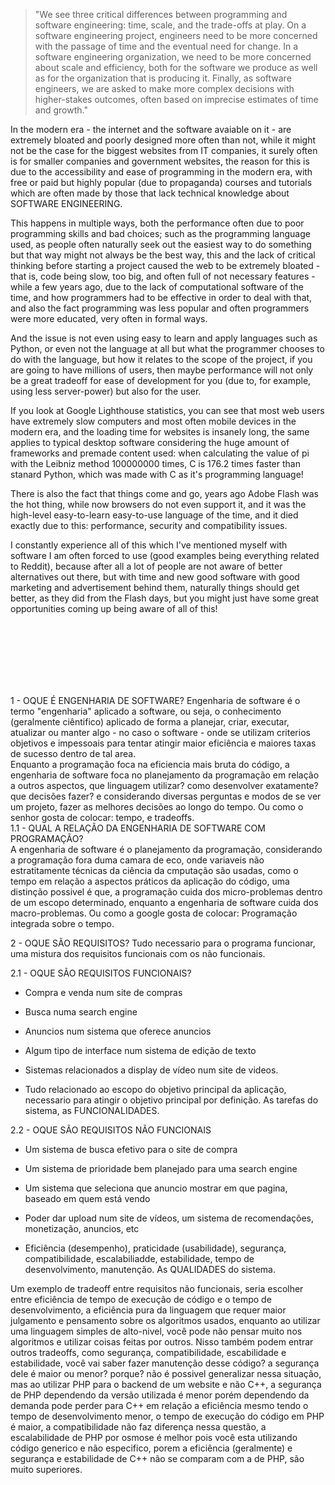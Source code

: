 > "We see three critical differences between programming and software engineering: time, scale, and the trade-offs at play.   On a software engineering project, engineers need to be more concerned with the passage of time and the eventual need for change. In a software engineering organization, we need to be more concerned about scale and efficiency, both for the software we produce as well as for the organization that is producing it. Finally, as software engineers, we are asked to make more complex decisions with higher-stakes outcomes, often based on imprecise estimates of time and growth."

  In the modern era - the internet and the software avaiable on it - are extremely bloated and poorly designed more often than not, while it might not be the case for the biggest websites from IT companies, it surely often is for smaller companies and government websites, the reason for this is due to the accessibility and ease of programming in the modern era, with free or paid but highly popular (due to propaganda) courses and tutorials which are often made by those that lack technical knowledge about SOFTWARE ENGINEERING.
  
  This happens in multiple ways, both the performance often due to poor programming skills and bad choices; such as the programming language used, as people often naturally seek out the easiest way to do something but that way might not always be the best way, this and the lack of critical thinking before starting a project caused the web to be extremely bloated - that is, code being slow, too big, and often full of not necessary features - while a few years ago, due to the lack of computational software of the time, and how programmers had to be effective in order to deal with that, and also the fact programming was less popular and often programmers were more educated, very often in formal ways.
  
  And the issue is not even using easy to learn and apply languages such as Python, or even not the language at all but what the programmer chooses to do with the language, but how it relates to the scope of the project, if you are going to have millions of users, then maybe performance will not only be a great tradeoff for ease of development for you (due to, for example, using less server-power) but also for the user.

  If you look at Google Lighthouse statistics, you can see that most web users have extremely slow computers and most often mobile devices in the modern era, and the loading time for websites is insanely long, the same applies to typical desktop software considering the huge amount of frameworks and premade content used: when calculating the value of pi with the Leibniz method 100000000 times, C is 176.2 times faster than stanard Python, which was made with C as it's programming language!
  
  There is also the fact that things come and go, years ago Adobe Flash was the hot thing, while now browsers do not even support it, and it was the high-level easy-to-learn easy-to-use language of the time, and it died exactly due to this: performance, security and compatibility issues. 
  
  I constantly experience all of this which I've mentioned myself with software I am often forced to use (good examples being everything related to Reddit), because after all a lot of people are not aware of better alternatives out there, but with time and new good software with good marketing and advertisement behind them, naturally things should get better, as they did from the Flash days, but you might just have some great opportunities coming up being aware of all of this!
  
<br />
<br />
<br />
<br />
<br />
<br />
  
1 - OQUE É ENGENHARIA DE SOFTWARE?
  Engenharia de software é o termo "engenharia" aplicado a software, ou seja, o conhecimento (geralmente ciêntifico) aplicado de forma a planejar, criar, executar, atualizar ou manter algo - no caso o software - onde se utilizam criterios objetivos e impessoais para tentar atingir maior eficiência e maiores taxas de sucesso dentro de tal area.  
  Enquanto a programação foca na eficiencia mais bruta do código, a engenharia de software foca no planejamento da programação em relação a outros aspectos, que linguagem utilizar?  como desenvolver exatamente? que decisões fazer? e considerando diversas perguntas e modos de se ver um projeto, fazer as melhores decisões ao longo do tempo. Ou como o senhor gosta de colocar: tempo, e tradeoffs.  
1.1 - QUAL A RELAÇÃO DA ENGENHARIA DE SOFTWARE COM PROGRAMAÇÃO?  
  A engenharia de software é o planejamento da programação, considerando a programação fora duma camara de eco, onde variaveis não estratitamente técnicas da ciência da cmputação são usadas, como o tempo em relação a aspectos práticos da aplicação do código, uma distinção possivel é que, a programação cuida dos micro-problemas dentro de um escopo determinado, enquanto a engenharia de software cuida dos macro-problemas. Ou como a google gosta de colocar: Programação integrada sobre o tempo.  

2 - OQUE SÃO REQUISITOS?
  Tudo necessario para o programa funcionar, uma mistura dos requisitos funcionais com os não funcionais.
  
2.1 - OQUE SÃO REQUISITOS FUNCIONAIS?
  - Compra e venda num site de compras
  - Busca numa search engine
  - Anuncios num sistema que oferece anuncios
  - Algum tipo de interface num sistema de edição de texto
  - Sistemas relacionados a display de vídeo num site de videos.

  - Tudo relacionado ao escopo do objetivo principal da aplicação, necessario para atingir o objetivo principal por definição. As tarefas do sistema, as FUNCIONALIDADES.
  
2.2 - OQUE SÃO REQUISITOS NÃO FUNCIONAIS
  - Um sistema de busca efetivo para o site de compra
  - Um sistema de prioridade bem planejado para uma search engine
  - Um sistema que seleciona que anuncio mostrar em que pagina, baseado em quem está vendo
  - Poder dar upload num site de vídeos, um sistema de recomendações, monetização, anuncios, etc

  - Eficiência (desempenho), praticidade (usabilidade), segurança, compatibilidade, escalabiliadde, estabilidade, tempo de desenvolvimento, manutenção. As QUALIDADES do sistema.

  Um exemplo de tradeoff entre requisitos não funcionais, seria escolher entre eficiência de tempo de execução de código e o tempo de desenvolvimento, a eficiência pura da linguagem que requer maior julgamento e pensamento sobre os algoritmos usados, enquanto ao utilizar uma linguagem simples de alto-nivel, você pode não pensar muito nos algoritmos e utilizar coisas feitas por outros.
  Nisso também podem entrar outros tradeoffs, como segurança, compatibilidade, escabilidade e estabilidade, você vai saber fazer manutenção desse código? a segurança dele é maior ou menor? porque? não é possivel generalizar nessa situação, mas ao utilizar PHP para o backend de um website e não C++, a segurança de PHP dependendo da versão utilizada é menor porém dependendo da demanda pode perder para C++ em relação a eficiência mesmo tendo o tempo de desenvolvimento menor, o tempo de execução do código em PHP é maior, a compatibilidade não faz diferença nessa questão, a escalabilidade de PHP por osmose é melhor pois você esta utilizando código generico e não especifico, porem a eficiência (geralmente) e segurança e estabilidade de C++ não se comparam com a de PHP, são muito superiores.
